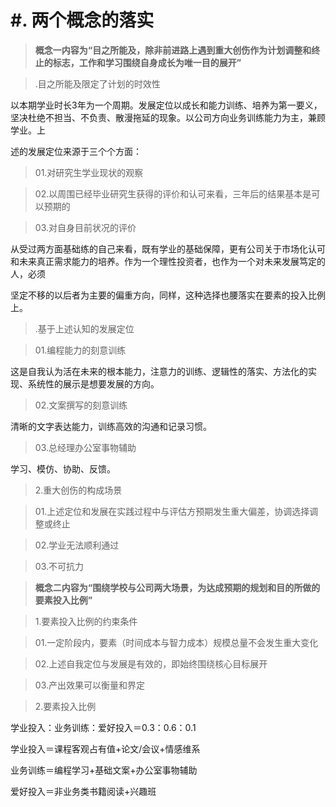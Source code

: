 # #. 两个概念的落实

> **概念一内容为“目之所能及，除非前进路上遇到重大创伤作为计划调整和终止的标志，工作和学习围绕自身成长为唯一目的展开”**

>.目之所能及限定了计划的时效性

以本期学业时长3年为一个周期。发展定位以成长和能力训练、培养为第一要义，坚决杜绝不担当、不负责、散漫拖延的现象。以公司方向业务训练能力为主，兼顾学业。上

述的发展定位来源于三个个方面：

>01.对研究生学业现状的观察

>02.以周围已经毕业研究生获得的评价和认可来看，三年后的结果基本是可以预期的

>03.对自身目前状况的评价

从受过两方面基础练的自己来看，既有学业的基础保障，更有公司关于市场化认可和未来真正需求能力的培养。作为一个理性投资者，也作为一个对未来发展笃定的人，必须

坚定不移的以后者为主要的偏重方向，同样，这种选择也腰落实在要素的投入比例上。

>.基于上述认知的发展定位

>01.编程能力的刻意训练

这是自我认为活在未来的根本能力，注意力的训练、逻辑性的落实、方法化的实现、系统性的展示是想要发展的方向。

>02.文案撰写的刻意训练

清晰的文字表达能力，训练高效的沟通和记录习惯。

>03.总经理办公室事物辅助

学习、模仿、协助、反馈。

>2.重大创伤的构成场景

>01.上述定位和发展在实践过程中与评估方预期发生重大偏差，协调选择调整或终止

>02.学业无法顺利通过

>03.不可抗力

> **概念二内容为“围绕学校与公司两大场景，为达成预期的规划和目的所做的要素投入比例”**

>1.要素投入比例的约束条件

>01.一定阶段内，要素（时间成本与智力成本）规模总量不会发生重大变化

>02.上述自我定位与发展是有效的，即始终围绕核心目标展开

>03.产出效果可以衡量和界定

>2.要素投入比例

学业投入：业务训练：爱好投入＝0.3：0.6：0.1

学业投入＝课程客观占有值+论文/会议+情感维系

业务训练＝编程学习+基础文案+办公室事物辅助

爱好投入＝非业务类书籍阅读+兴趣班
